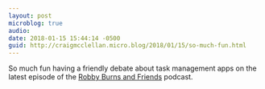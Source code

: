 ```yaml
---
layout: post
microblog: true
audio: 
date: 2018-01-15 15:44:14 -0500
guid: http://craigmcclellan.micro.blog/2018/01/15/so-much-fun.html
---
```

So much fun having a friendly debate about task management apps on the latest episode of the [Robby Burns and Friends](https://overcast.fm/+F78MbiJVI) podcast.
